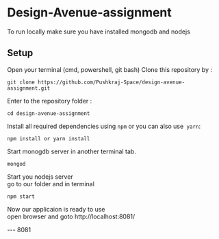 # Design-Avenue-assignment

To run locally make sure you have installed mongodb and nodejs

## Setup 
Open your terminal (cmd, powershell, git bash)
Clone this repository by :
```
git clone https://github.com/Pushkraj-Space/design-avenue-assignment.git
```
Enter to the repository folder :
```
cd design-avenue-assignment
```
Install all required dependencies using `npm` or you can also use` yarn`:
```
npm install or yarn install
```
Start monogdb server in another terminal tab.
```
mongod
```
Start you nodejs server\
go to our folder and in terminal
```
npm start
```
Now our applicaion is ready  to use\
open browser and goto
http://localhost:8081/

--- 8081
